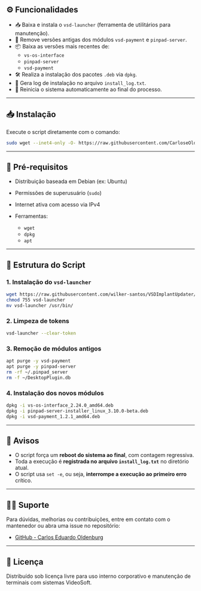 ## ⚙️ Funcionalidades

- 📥 Baixa e instala o `vsd-launcher` (ferramenta de utilitários para manutenção).
- 🧹 Remove versões antigas dos módulos `vsd-payment` e `pinpad-server`.
- 📦 Baixa as versões mais recentes de:
  - `vs-os-interface` 
  - `pinpad-server` 
  - `vsd-payment` 
- 🛠 Realiza a instalação dos pacotes `.deb` via `dpkg`.
- 📄 Gera log de instalação no arquivo `install_log.txt`.
- 🔁 Reinicia o sistema automaticamente ao final do processo.

---

## 📥 Instalação

Execute o script diretamente com o comando:

```bash
sudo wget --inet4-only -O- https://raw.githubusercontent.com/CarloseOldenburg/updater/refs/heads/main/versao.sh | bash
````

---

## 🧱 Pré-requisitos

* Distribuição baseada em Debian (ex: Ubuntu)
* Permissões de superusuário (`sudo`)
* Internet ativa com acesso via IPv4
* Ferramentas:

  * `wget`
  * `dpkg`
  * `apt`

---

## 📂 Estrutura do Script

### 1. Instalação do `vsd-launcher`

```bash
wget https://raw.githubusercontent.com/wilker-santos/VSDImplantUpdater/main/vsd-launcher.sh
chmod 755 vsd-launcher
mv vsd-launcher /usr/bin/
```

### 2. Limpeza de tokens

```bash
vsd-launcher --clear-token
```

### 3. Remoção de módulos antigos

```bash
apt purge -y vsd-payment
apt purge -y pinpad-server
rm -rf ~/.pinpad_server
rm -f ~/DesktopPlugin.db
```

### 4. Instalação dos novos módulos

```bash
dpkg -i vs-os-interface_2.24.0_amd64.deb
dpkg -i pinpad-server-installer_linux_3.10.0-beta.deb
dpkg -i vsd-payment_1.2.1_amd64.deb
```

---

## 🚨 Avisos

* O script força um **reboot do sistema ao final**, com contagem regressiva.
* Toda a execução é **registrada no arquivo `install_log.txt`** no diretório atual.
* O script usa `set -e`, ou seja, **interrompe a execução ao primeiro erro** crítico.

---

## 👨‍💻 Suporte

Para dúvidas, melhorias ou contribuições, entre em contato com o mantenedor ou abra uma issue no repositório:

* [GitHub - Carlos Eduardo Oldenburg](https://github.com/CarloseOldenburg)

---

## 📜 Licença

Distribuído sob licença livre para uso interno corporativo e manutenção de terminais com sistemas VideoSoft.

